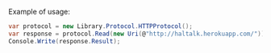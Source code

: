 Example of usage:

```csharp
var protocol = new Library.Protocol.HTTPProtocol();
var response = protocol.Read(new Uri(@"http://haltalk.herokuapp.com/"));
Console.Write(response.Result);
```

